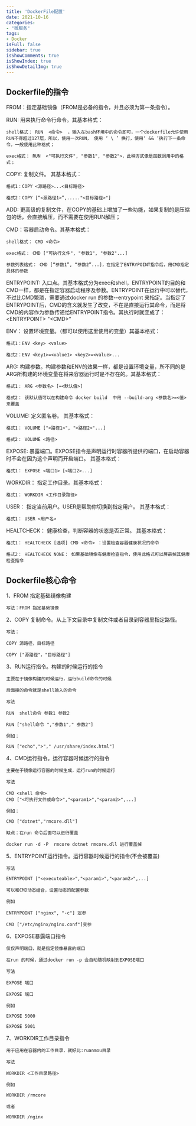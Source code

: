 ```yaml
---
title: 'DockerFile配置'
date: 2021-10-16
categories:
- "微服务"
tags:
- Docker
isFull: false 
sidebar: true
isShowComments: true
isShowIndex: true
isShowDetailImg: true
---
```


## Dockerfile的指令

FROM：指定基础镜像（FROM是必备的指令，并且必须为第一条指令）。

RUN: 用来执行命令行命令。其基本格式：

	shell格式： RUN  <命令>  ，输入在bash环境中的命令即可，一个dockerfile允许使用RUN不得超过127层，所以，使用一次RUN， 使用 ‘ \ ’ 换行，使用‘ && ’执行下一条命令。一般使用此种格式；

	exec格式： RUN  <"可执行文件", "参数1", "参数2">，此种方式像是函数调用中的格式；

COPY:  复制文件。 其基本格式：

	格式1：COPY <源路径>...<目标路径>

    格式2：COPY [“<源路径1>”,....."<目标路径>"]

ADD: 更高级的复制文件，在COPY的基础上增加了一些功能，如果复制的是压缩包的话，会直接解压，而不需要在使用RUN解压；

CMD：容器启动命令。其基本格式：

	shell格式： CMD <命令>

    exec格式： CMD ["可执行文件", "参数1", "参数2"...]

    参数列表格式： CMD [“参数1”, “参数2”...]，在指定了ENTRYPOINT指令后，用CMD指定具体的参数

ENTRYPOINT: 入口点。其基本格式分为exec和shell，ENTRYPOINT的目的和CMD一样，都是在指定容器启动程序及参数。ENTRYPOINT在运行中可以替代，不过比CMD繁琐，需要通过docker run 的参数--entrypoint 来指定。当指定了ENTRYPOINT后，CMD的含义就发生了改变，不在是直接运行其命令，而是将CMD的内容作为参数传递给ENTRYPOINT指令。其执行时就变成了： \<ENTRYPOINT\> "\<CMD\>"

ENV： 设置环境变量。（都可以使用这里使用的变量）其基本格式：

    格式1：ENV <key> <value>

    格式2：ENV <key1>=<value1> <key2>=<value>...

ARG: 构建参数。构建参数和ENV的效果一样，都是设置环境变量，所不同的是ARG所构建的环境变量在将来容器运行时是不存在的。其基本格式：

    格式1： ARG <参数名> [=<默认值>]

    格式2： 该默认值可以在构建命令 docker build  中用 --build-arg <参数名>=<值> 来覆盖

VOLUME: 定义匿名卷。 其基本格式：

    格式1： VOLUME ["<路径1>", "<路径2>"...]

    格式2： VOLUME <路径>

EXPOSE:  暴露端口。EXPOSE指令是声明运行时容器所提供的端口，在启动容器时不会在因为这个声明而开启端口。 其基本格式：

    格式1： EXPOSE <端口1> [<端口2>...]

WORKDIR： 指定工作目录。其基本格式：

    格式1： WORKDIR <工作目录路径>

USER： 指定当前用户。USER是帮助你切换到指定用户。 其基本格式：

    格式1： USER <用户名>

HEALTCHECK： 健康检查，判断容器的状态是否正常。 其基本格式：

    格式1： HEALTCHECK [选项] CMD <命令> ：设置检查容器健康状况的命令

    格式2： HEALTCHECK NONE： 如果基础镜像有健康检查指令，使用此格式可以屏蔽掉其健康检查指令

## Dockerfile核心命令

1、FROM 指定基础镜像构建 

    写法：FROM 指定基础镜像

2、COPY 复制命令。从上下文目录中复制文件或者目录到容器里指定路径。

    写法：

    COPY 源路径，目标路径

    COPY ["源路径"，"目标路径"]	

3、RUN运行指令。构建的时候运行的指令

    主要在于镜像构建的时候运行，运行build命令的时候 

	后面接的命令就是shell输入的命令

	写法

	RUN  shell命令 参数1 参数2

	RUN ["shell命令 ","参数1"," 参数2"]

	例如：

	RUN ["echo",">"," /usr/share/index.html"]

4、CMD运行指令。运行容器时候运行的指令

    主要在于镜像运行容器的时候生成，运行run的时候运行

	写法

	CMD <shell 命令> 
	CMD ["<可执行文件或命令>","<param1>","<param2>",...] 

	例如：

	CMD ["dotnet","rmcore.dll"]

	缺点：在run 命令后面可以进行覆盖

	docker run -d -P  rmcore dotnet rmcore.dll 进行覆盖掉

5、ENTRYPOINT运行指令。运行容器时候运行的指令(不会被覆盖)

    写法

	ENTRYPOINT ["<executeable>","<param1>","<param2>",...]

	可以和CMD动态结合，设置动态的配置参数

	例如 

	ENTRYPOINT ["nginx", "-c"] 定参

	CMD ["/etc/nginx/nginx.conf"]变参

6、EXPOSE暴露端口指令

    仅仅声明端口，就是指定镜像暴露的端口

	在run 的时候，通过docker run -p 会自动随机映射到EXPOSE端口

	写法

	EXPOSE 端口

	EXPOSE 端口

	例如 

	EXPOSE 5000

	EXPOSE 5001

7、WORKDIR工作目录指令

    用于应用在容器内的工作目录，就好比:ruanmou目录
	
	写法

	WORKDIR <工作目录路径>

	例如

	WORKDIR /rmcore

	或者

	WORKDIR /nginx

